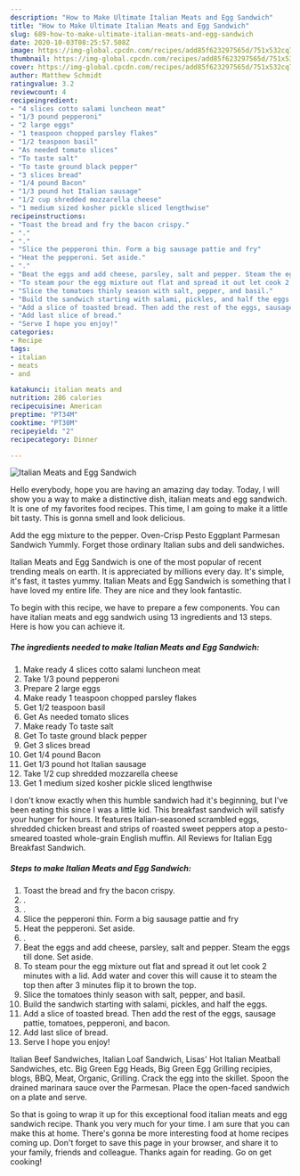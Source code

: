 ```yaml
---
description: "How to Make Ultimate Italian Meats and Egg Sandwich"
title: "How to Make Ultimate Italian Meats and Egg Sandwich"
slug: 689-how-to-make-ultimate-italian-meats-and-egg-sandwich
date: 2020-10-03T08:25:57.508Z
image: https://img-global.cpcdn.com/recipes/add85f623297565d/751x532cq70/italian-meats-and-egg-sandwich-recipe-main-photo.jpg
thumbnail: https://img-global.cpcdn.com/recipes/add85f623297565d/751x532cq70/italian-meats-and-egg-sandwich-recipe-main-photo.jpg
cover: https://img-global.cpcdn.com/recipes/add85f623297565d/751x532cq70/italian-meats-and-egg-sandwich-recipe-main-photo.jpg
author: Matthew Schmidt
ratingvalue: 3.2
reviewcount: 4
recipeingredient:
- "4 slices cotto salami luncheon meat"
- "1/3 pound pepperoni"
- "2 large eggs"
- "1 teaspoon chopped parsley flakes"
- "1/2 teaspoon basil"
- "As needed tomato slices"
- "To taste salt"
- "To taste ground black pepper"
- "3 slices bread"
- "1/4 pound Bacon"
- "1/3 pound hot Italian sausage"
- "1/2 cup shredded mozzarella cheese"
- "1 medium sized kosher pickle sliced lengthwise"
recipeinstructions:
- "Toast the bread and fry the bacon crispy."
- "."
- "."
- "Slice the pepperoni thin. Form a big sausage pattie and fry"
- "Heat the pepperoni. Set aside."
- "."
- "Beat the eggs and add cheese, parsley, salt and pepper. Steam the eggs till done. Set aside."
- "To steam pour the egg mixture out flat and spread it out let cook 2 minutes with a lid. Add water and cover this will cause it to steam the top then after 3 minutes flip it to brown the top."
- "Slice the tomatoes thinly season with salt, pepper, and basil."
- "Build the sandwich starting with salami, pickles, and half the eggs."
- "Add a slice of toasted bread. Then add the rest of the eggs, sausage pattie, tomatoes, pepperoni, and bacon."
- "Add last slice of bread."
- "Serve I hope you enjoy!"
categories:
- Recipe
tags:
- italian
- meats
- and

katakunci: italian meats and 
nutrition: 286 calories
recipecuisine: American
preptime: "PT34M"
cooktime: "PT30M"
recipeyield: "2"
recipecategory: Dinner

---
```



![Italian Meats and Egg Sandwich](https://img-global.cpcdn.com/recipes/add85f623297565d/751x532cq70/italian-meats-and-egg-sandwich-recipe-main-photo.jpg)

Hello everybody, hope you are having an amazing day today. Today, I will show you a way to make a distinctive dish, italian meats and egg sandwich. It is one of my favorites food recipes. This time, I am going to make it a little bit tasty. This is gonna smell and look delicious.

Add the egg mixture to the pepper. Oven-Crisp Pesto Eggplant Parmesan Sandwich Yummly. Forget those ordinary Italian subs and deli sandwiches.

Italian Meats and Egg Sandwich is one of the most popular of recent trending meals on earth. It is appreciated by millions every day. It's simple, it's fast, it tastes yummy. Italian Meats and Egg Sandwich is something that I have loved my entire life. They are nice and they look fantastic.


To begin with this recipe, we have to prepare a few components. You can have italian meats and egg sandwich using 13 ingredients and 13 steps. Here is how you can achieve it.

<!--inarticleads1-->

##### The ingredients needed to make Italian Meats and Egg Sandwich:

1. Make ready 4 slices cotto salami luncheon meat
1. Take 1/3 pound pepperoni
1. Prepare 2 large eggs
1. Make ready 1 teaspoon chopped parsley flakes
1. Get 1/2 teaspoon basil
1. Get As needed tomato slices
1. Make ready To taste salt
1. Get To taste ground black pepper
1. Get 3 slices bread
1. Get 1/4 pound Bacon
1. Get 1/3 pound hot Italian sausage
1. Take 1/2 cup shredded mozzarella cheese
1. Get 1 medium sized kosher pickle sliced lengthwise


I don&#39;t know exactly when this humble sandwich had it&#39;s beginning, but I&#39;ve been eating this since I was a little kid. This breakfast sandwich will satisfy your hunger for hours. It features Italian-seasoned scrambled eggs, shredded chicken breast and strips of roasted sweet peppers atop a pesto-smeared toasted whole-grain English muffin. All Reviews for Italian Egg Breakfast Sandwich. 

<!--inarticleads2-->

##### Steps to make Italian Meats and Egg Sandwich:

1. Toast the bread and fry the bacon crispy.
1. .
1. .
1. Slice the pepperoni thin. Form a big sausage pattie and fry
1. Heat the pepperoni. Set aside.
1. .
1. Beat the eggs and add cheese, parsley, salt and pepper. Steam the eggs till done. Set aside.
1. To steam pour the egg mixture out flat and spread it out let cook 2 minutes with a lid. Add water and cover this will cause it to steam the top then after 3 minutes flip it to brown the top.
1. Slice the tomatoes thinly season with salt, pepper, and basil.
1. Build the sandwich starting with salami, pickles, and half the eggs.
1. Add a slice of toasted bread. Then add the rest of the eggs, sausage pattie, tomatoes, pepperoni, and bacon.
1. Add last slice of bread.
1. Serve I hope you enjoy!


Italian Beef Sandwiches, Italian Loaf Sandwich, Lisas&#39; Hot Italian Meatball Sandwiches, etc. Big Green Egg Heads, Big Green Egg Grilling recipies, blogs, BBQ, Meat, Organic, Grilling. Crack the egg into the skillet. Spoon the drained marinara sauce over the Parmesan. Place the open-faced sandwich on a plate and serve. 

So that is going to wrap it up for this exceptional food italian meats and egg sandwich recipe. Thank you very much for your time. I am sure that you can make this at home. There's gonna be more interesting food at home recipes coming up. Don't forget to save this page in your browser, and share it to your family, friends and colleague. Thanks again for reading. Go on get cooking!
